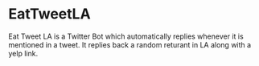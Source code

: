 # EatTweetLA
Eat Tweet LA is a Twitter Bot which automatically replies whenever it is mentioned in a tweet. It replies back a random returant in LA along with a yelp link.
